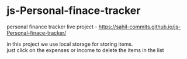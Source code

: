 # js-Personal-finace-tracker
personal finance tracker
live project - 
https://sahil-commits.github.io/js-Personal-finace-tracker/

in this project we use local storage for storing items.<br>
just click on the expenses or income to delete the items in the list
